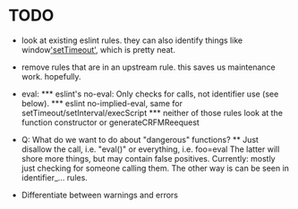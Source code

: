TODO
====
* look at existing eslint rules. they can also identify things like window['setTimeout'](), which is pretty neat.
* remove rules that are in an upstream rule. this saves us maintenance work. hopefully.
* eval:
*** eslint's no-eval: Only checks for calls, not identifier use (see below).
*** eslint no-implied-eval, same for setTimeout/setInterval/execScript
*** neither of those rules look at the function constructor or
generateCRFMReequest

* Q: What do we want to do about "dangerous" functions?
** Just disallow the call, i.e. "eval()" or everything, i.e. foo=eval
    The latter will shore more things, but may contain false positives.
    Currently: mostly just checking for someone calling them. The other way is
    can be seen in identifier_… rules.
* Differentiate between warnings and errors
